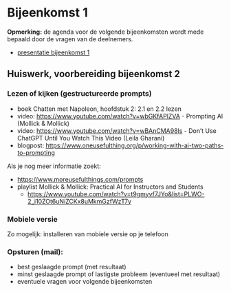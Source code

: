 # Bijeenkomst 1


**Opmerking:** de agenda voor de volgende bijeenkomsten wordt mede bepaald door de vragen van de deelnemers.

* [presentatie bijeenkomst 1](https://docs.google.com/presentation/d/1hJqdrGGmxU773Wk1gEu-j-6HmIAzTDfAV-61VafLZdo/edit?usp=sharing)

## Huiswerk, voorbereiding bijeenkomst 2

### Lezen of kijken (gestructureerde prompts)

* boek Chatten met Napoleon, hoofdstuk 2: 2.1 en 2.2 lezen
* video: https://www.youtube.com/watch?v=wbGKfAPlZVA - Prompting AI (Mollick & Mollick)
* video: https://www.youtube.com/watch?v=wBAnCMA98ls - Don’t Use ChatGPT Until You Watch This Video (Leila Gharani)
* blogpost: https://www.oneusefulthing.org/p/working-with-ai-two-paths-to-prompting

Als je nog meer informatie zoekt:

* https://www.moreusefulthings.com/prompts
* playlist Mollick & Mollick: Practical AI for Instructors and Students
    * https://www.youtube.com/watch?v=t9gmyvf7JYo&list=PLWO-2_i10ZOt6uNiZCKx8uMkmGzfWzT7y

### Mobiele versie

Zo mogelijk: installeren van mobiele versie op je telefoon

### Opsturen (mail):

* best geslaagde prompt (met resultaat)
* minst geslaagde prompt of lastigste probleem (eventueel met resultaat)
* eventuele vragen voor volgende bijeenkomsten

